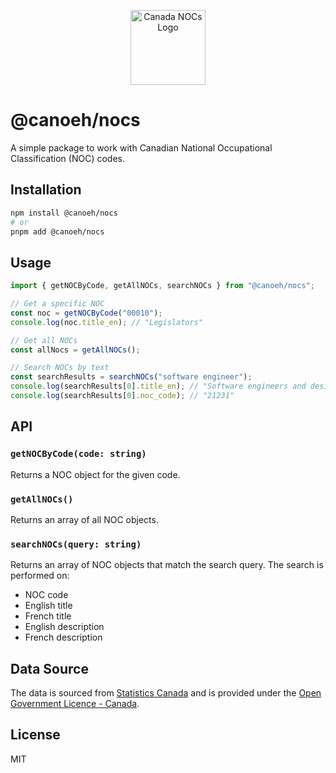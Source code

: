 <p align="center">
  <img src="https://gist.githubusercontent.com/sagunji/8c0138a7af3e4cb16059261c1a8be691/raw/d26d6d84abdbd1277747565b574f252fa9ab63c0/canoeh.svg" alt="Canada NOCs Logo" height="120"/>
</p>

# @canoeh/nocs

A simple package to work with Canadian National Occupational Classification (NOC) codes.

## Installation

```bash
npm install @canoeh/nocs
# or
pnpm add @canoeh/nocs
```

## Usage

```js
import { getNOCByCode, getAllNOCs, searchNOCs } from "@canoeh/nocs";

// Get a specific NOC
const noc = getNOCByCode("00010");
console.log(noc.title_en); // "Legislators"

// Get all NOCs
const allNocs = getAllNOCs();

// Search NOCs by text
const searchResults = searchNOCs("software engineer");
console.log(searchResults[0].title_en); // "Software engineers and designers"
console.log(searchResults[0].noc_code); // "21231"
```

## API

### `getNOCByCode(code: string)`

Returns a NOC object for the given code.

### `getAllNOCs()`

Returns an array of all NOC objects.

### `searchNOCs(query: string)`

Returns an array of NOC objects that match the search query. The search is performed on:

- NOC code
- English title
- French title
- English description
- French description

## Data Source

The data is sourced from [Statistics Canada](https://www.statcan.gc.ca/en/subjects/standard/noc/2021/indexV1) and is provided under the [Open Government Licence - Canada](https://open.canada.ca/en/open-government-licence-canada).

## License

MIT
